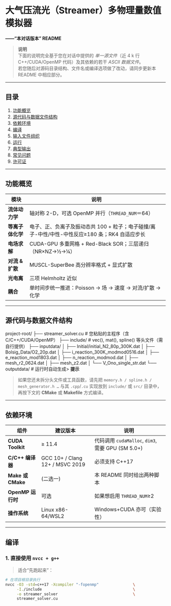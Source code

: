 # 大气压流光（Streamer）多物理量数值模拟器  
**——“本对话版本” README**

> **说明**  
> 下面的说明完全基于您在对话中提供的 _单一源文件_（近 4 k 行 C++/CUDA/OpenMP 代码）及其依赖的若干 _ASCII 数据文件_。  
> 若您随后对源码目录结构、文件名或编译选项做了改动，请同步更新本 README 中相应部分。

---

## 目录
1. [功能概览](#功能概览)
2. [源代码与数据文件结构](#源代码与数据文件结构)
3. [依赖环境](#依赖环境)
4. [编译](#编译)
5. [输入文件组织](#输入文件组织)
6. [运行](#运行)
7. [典型输出](#典型输出)
8. [常见问题](#常见问题)
9. [许可证](#许可证)

---

## 功能概览
| 模块 | 说明 |
| ---- | ---- |
| **流体动力学** | 轴对称 2-D，可选 OpenMP 并行（`THREAD_NUM`＝64） |
| **等离子体化学** | 电子、正、负离子及振动态共 100 + 粒子；电子碰撞/离子-中性/中性-中性反应≥180 条；RK4 自适应步长 |
| **电场求解** | CUDA-GPU 多重网格 + Red-Black SOR；三层递归（NR×NZ→½→¼） |
| **对流 & 扩散** | MUSCL-SuperBee 高分辨率格式 + 显式扩散 |
| **光电离** | 三项 Helmholtz 近似 |
| **耦合** | 单时间步统一推进：Poisson → 场 → 速度 → 对流/扩散 → 化学 |

---

## 源代码与数据文件结构
project-root/
├── streamer_solver.cu # 您粘贴的主程序（含 C/C++/CUDA/OpenMP）
├── include/ # vec(), mat(), spline() 等头文件（需自行提供）
├── inputdata/
│ ├── Initial/initial_N2_80p_300K.dat
│ ├── Bolsig_Data/O2_20p.dat
│ ├── i_reaction_300K_modmod0516.dat
│ ├── e_reaction_mod1803.dat
│ ├── n_reaction_modmod.dat
│ ├── mesh_r2_0624.dat
│ ├── mesh_z2.dat
│ └── V_Ono_single_str.dat
└── outputdata/ # 运行时自动生成> **提示**  
> 如果您还未拆分头文件或工具函数，请先把 `memory.h / spline.h / mesh_generator.h …` 与其 `.cpp`/`.cu` 实现放到 `include/` 或 `src/` 目录中，再按下文的 **CMake** 或 **Makefile** 方式编译。

---

## 依赖环境
| 组件 | 建议版本 | 说明 |
| ---- | -------- | ---- |
| **CUDA Toolkit** | ≥ 11.4 | 代码调用 `cudaMalloc`, `dim3`, 需要 GPU (SM 5.0+) |
| **C/C++ 编译器** | GCC 10+ / Clang 12+ / MSVC 2019 | 必须支持 C++17 |
| **Make 或 CMake** | (二选一) | 本 README 同时给出两种脚本 |
| **OpenMP 运行时** | 可选 | 如果想启用 `THREAD_NUM`≥2 |
| **操作系统** | Linux x86-64/WSL2 | Windows+CUDA 亦可（实验性） |

---

## 编译

### 1. 直接使用 `nvcc + g++`
> 适合“先跑起来”：
```bash
# 在项目根目录执行
nvcc -O3 -std=c++17 -Xcompiler "-fopenmp"               \
     -I./include                                        \
     -o streamer_solver                                 \
     streamer_solver.cu

